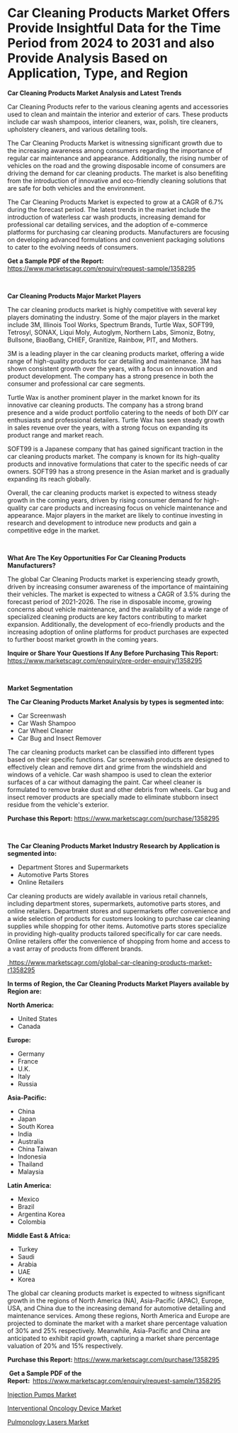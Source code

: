 <p><h1>Car Cleaning Products Market Offers Provide Insightful Data for the Time Period from 2024 to 2031 and also Provide Analysis Based on Application, Type, and Region</h1></p><p><strong>Car Cleaning Products Market Analysis and Latest Trends</strong></p>
<p><p>Car Cleaning Products refer to the various cleaning agents and accessories used to clean and maintain the interior and exterior of cars. These products include car wash shampoos, interior cleaners, wax, polish, tire cleaners, upholstery cleaners, and various detailing tools.</p><p>The Car Cleaning Products Market is witnessing significant growth due to the increasing awareness among consumers regarding the importance of regular car maintenance and appearance. Additionally, the rising number of vehicles on the road and the growing disposable income of consumers are driving the demand for car cleaning products. The market is also benefiting from the introduction of innovative and eco-friendly cleaning solutions that are safe for both vehicles and the environment.</p><p>The Car Cleaning Products Market is expected to grow at a CAGR of 6.7% during the forecast period. The latest trends in the market include the introduction of waterless car wash products, increasing demand for professional car detailing services, and the adoption of e-commerce platforms for purchasing car cleaning products. Manufacturers are focusing on developing advanced formulations and convenient packaging solutions to cater to the evolving needs of consumers.</p></p>
<p><strong>Get a Sample PDF of the Report:&nbsp;</strong> <a href="https://www.marketscagr.com/enquiry/request-sample/1358295">https://www.marketscagr.com/enquiry/request-sample/1358295</a></p>
<p>&nbsp;</p>
<p><strong>Car Cleaning Products Major Market Players</strong></p>
<p><p>The car cleaning products market is highly competitive with several key players dominating the industry. Some of the major players in the market include 3M, Illinois Tool Works, Spectrum Brands, Turtle Wax, SOFT99, Tetrosyl, SONAX, Liqui Moly, Autoglym, Northern Labs, Simoniz, Botny, Bullsone, BiaoBang, CHIEF, Granitize, Rainbow, PIT, and Mothers.</p><p>3M is a leading player in the car cleaning products market, offering a wide range of high-quality products for car detailing and maintenance. 3M has shown consistent growth over the years, with a focus on innovation and product development. The company has a strong presence in both the consumer and professional car care segments.</p><p>Turtle Wax is another prominent player in the market known for its innovative car cleaning products. The company has a strong brand presence and a wide product portfolio catering to the needs of both DIY car enthusiasts and professional detailers. Turtle Wax has seen steady growth in sales revenue over the years, with a strong focus on expanding its product range and market reach.</p><p>SOFT99 is a Japanese company that has gained significant traction in the car cleaning products market. The company is known for its high-quality products and innovative formulations that cater to the specific needs of car owners. SOFT99 has a strong presence in the Asian market and is gradually expanding its reach globally.</p><p>Overall, the car cleaning products market is expected to witness steady growth in the coming years, driven by rising consumer demand for high-quality car care products and increasing focus on vehicle maintenance and appearance. Major players in the market are likely to continue investing in research and development to introduce new products and gain a competitive edge in the market.</p></p>
<p>&nbsp;</p>
<p><strong>What Are The Key Opportunities For Car Cleaning Products Manufacturers?</strong></p>
<p><p>The global Car Cleaning Products market is experiencing steady growth, driven by increasing consumer awareness of the importance of maintaining their vehicles. The market is expected to witness a CAGR of 3.5% during the forecast period of 2021-2026. The rise in disposable income, growing concerns about vehicle maintenance, and the availability of a wide range of specialized cleaning products are key factors contributing to market expansion. Additionally, the development of eco-friendly products and the increasing adoption of online platforms for product purchases are expected to further boost market growth in the coming years.</p></p>
<p><strong>Inquire or Share Your Questions If Any Before Purchasing This Report:</strong> <a href="https://www.marketscagr.com/enquiry/pre-order-enquiry/1358295">https://www.marketscagr.com/enquiry/pre-order-enquiry/1358295</a></p>
<p>&nbsp;</p>
<p><strong>Market Segmentation</strong></p>
<p><strong>The Car Cleaning Products Market Analysis by types is segmented into:</strong></p>
<p><ul><li>Car Screenwash</li><li>Car Wash Shampoo</li><li>Car Wheel Cleaner</li><li>Car Bug and Insect Remover</li></ul></p>
<p><p>The car cleaning products market can be classified into different types based on their specific functions. Car screenwash products are designed to effectively clean and remove dirt and grime from the windshield and windows of a vehicle. Car wash shampoo is used to clean the exterior surfaces of a car without damaging the paint. Car wheel cleaner is formulated to remove brake dust and other debris from wheels. Car bug and insect remover products are specially made to eliminate stubborn insect residue from the vehicle's exterior.</p></p>
<p><strong>Purchase this Report:&nbsp;</strong><a href="https://www.marketscagr.com/purchase/1358295">https://www.marketscagr.com/purchase/1358295</a></p>
<p>&nbsp;</p>
<p><strong>The Car Cleaning Products Market Industry Research by Application is segmented into:</strong></p>
<p><ul><li>Department Stores and Supermarkets</li><li>Automotive Parts Stores</li><li>Online Retailers</li></ul></p>
<p><p>Car cleaning products are widely available in various retail channels, including department stores, supermarkets, automotive parts stores, and online retailers. Department stores and supermarkets offer convenience and a wide selection of products for customers looking to purchase car cleaning supplies while shopping for other items. Automotive parts stores specialize in providing high-quality products tailored specifically for car care needs. Online retailers offer the convenience of shopping from home and access to a vast array of products from different brands.</p></p>
<p><a href="https://www.marketscagr.com/global-car-cleaning-products-market-r1358295">&nbsp;https://www.marketscagr.com/global-car-cleaning-products-market-r1358295</a></p>
<p><strong>In terms of Region, the Car Cleaning Products Market Players available by Region are:</strong></p>
<p>
    <p> <strong> North America: </strong>
        <ul>
            <li>United States</li>
            <li>Canada</li>
        </ul>
        </p> 
    <p> <strong> Europe: </strong>
        <ul>
            <li>Germany</li>
            <li>France</li>
            <li>U.K.</li>
            <li>Italy</li>
            <li>Russia</li>
        </ul>
        </p> 
    <p> <strong> Asia-Pacific: </strong>
        <ul>
            <li>China</li>
            <li>Japan</li>
            <li>South Korea</li>
            <li>India</li>
            <li>Australia</li>
            <li>China Taiwan</li>
            <li>Indonesia</li>
            <li>Thailand</li>
            <li>Malaysia</li>
        </ul>
        </p> 
    <p> <strong> Latin America: </strong>
        <ul>
            <li>Mexico</li>
            <li>Brazil</li>
            <li>Argentina Korea</li>
            <li>Colombia</li>
        </ul>
        </p> 
    <p> <strong> Middle East & Africa: </strong>
        <ul>
            <li>Turkey</li>
            <li>Saudi</li>
            <li>Arabia</li>
            <li>UAE</li>
            <li>Korea</li>
        </ul>
    </p>
    </p>
<p><p>The global car cleaning products market is expected to witness significant growth in the regions of North America (NA), Asia-Pacific (APAC), Europe, USA, and China due to the increasing demand for automotive detailing and maintenance services. Among these regions, North America and Europe are projected to dominate the market with a market share percentage valuation of 30% and 25% respectively. Meanwhile, Asia-Pacific and China are anticipated to exhibit rapid growth, capturing a market share percentage valuation of 20% and 15% respectively.</p></p>
<p><strong>Purchase this Report: </strong><a href="https://www.marketscagr.com/purchase/1358295">https://www.marketscagr.com/purchase/1358295</a></p>
<p>&nbsp;<strong>Get a Sample PDF of the Report:&nbsp;&nbsp;</strong><a href="https://www.marketscagr.com/enquiry/request-sample/1358295">https://www.marketscagr.com/enquiry/request-sample/1358295</a></p>
<p><strong></strong></p>
<p><p><a href="https://github.com/timmyadtkejs/Market-Research-Report-List-1/blob/main/injection-pumps-market.md">Injection Pumps Market</a></p><p><a href="https://medium.com/@paullawrence644/navigating-the-global-interventional-oncology-device-market-landscape-trends-forecasts-and-c670d2d6056b">Interventional Oncology Device Market</a></p><p><a href="https://medium.com/@samirmayert67/pulmonology-lasers-market-market-segmentation-geographical-regions-and-market-forcast-till-2031-a10f2dcb3a1f">Pulmonology Lasers Market</a></p></p>